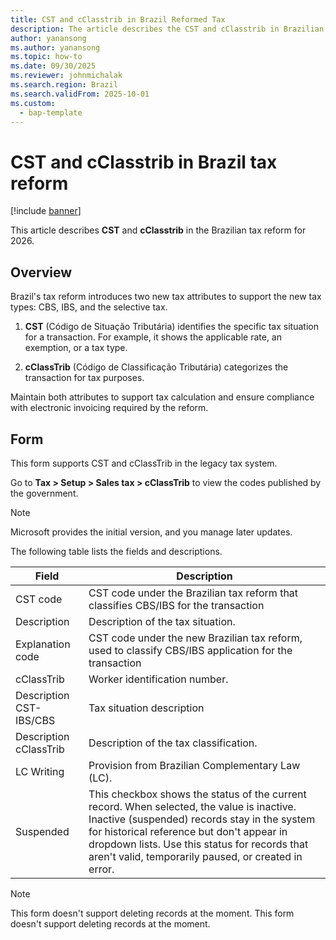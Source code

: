 ```yaml
---
title: CST and cClasstrib in Brazil Reformed Tax 
description: The article describes the CST and cClasstrib in Brazilian tax reform within scope of 2026
author: yanansong
ms.author: yanansong
ms.topic: how-to
ms.date: 09/30/2025
ms.reviewer: johnmichalak
ms.search.region: Brazil
ms.search.validFrom: 2025-10-01
ms.custom: 
  - bap-template
---
```


# CST and cClasstrib in Brazil tax reform

[!include [banner](../../includes/banner.md)]

This article describes **CST** and **cClasstrib** in the Brazilian tax reform for 2026.

## Overview
Brazil's tax reform introduces two new tax attributes to support the new tax types: CBS, IBS, and the selective tax.

1. **CST** (Código de Situação Tributária) identifies the specific tax situation for a transaction. For example, it shows the applicable rate, an exemption, or a tax type.

1. **cClassTrib** (Código de Classificação Tributária) categorizes the transaction for tax purposes.

Maintain both attributes to support tax calculation and ensure compliance with electronic invoicing required by the reform.

## Form
This form supports CST and cClassTrib in the legacy tax system.

Go to **Tax > Setup > Sales tax > cClassTrib** to view the codes published by the government.

> [!NOTE]
> Microsoft provides the initial version, and you manage later updates.

The following table lists the fields and descriptions.

| Field                                                                   | Description                                                                                                                                                                                                      |
|-------------------------------------------------------------------------|-------------------------------------------------------------------------------------------------------------------------------------------------------------------------------------------------------------------|
| CST code                                                                | CST code under the Brazilian tax reform that classifies CBS/IBS for the transaction                                                                          |
| Description                                                             | Description of the tax situation.                                                                                                                                  |
| Explanation code                                                        | CST code under the new Brazilian tax reform, used to classify CBS/IBS application for the transaction                                                                                                            |
| cClassTrib                                                              | Worker identification number.                                                                                                                                                                                 |
| Description CST-IBS/CBS                                                 | Tax situation description 
| Description cClassTrib                                                  | Description of the tax classification. 
| LC Writing                                                              | Provision from Brazilian Complementary Law (LC).
| Suspended                                                              | This checkbox shows the status of the current record. When selected, the value is inactive. Inactive (suspended) records stay in the system for historical reference but don't appear in dropdown lists. Use this status for records that aren't valid, temporarily paused, or created in error.

> [!NOTE]
> This form doesn't support deleting records at the moment.
> This form doesn't support deleting records at the moment.
